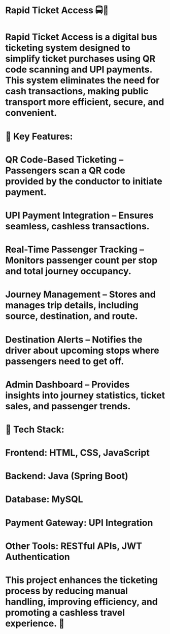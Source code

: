 # Rapid Ticket Access 🚍🎫
# Rapid Ticket Access is a digital bus ticketing system designed to simplify ticket purchases using QR code scanning and UPI payments. This system eliminates the need for cash transactions, making public transport more efficient, secure, and convenient.

# 📌 Key Features:
# QR Code-Based Ticketing – Passengers scan a QR code provided by the conductor to initiate payment.
# UPI Payment Integration – Ensures seamless, cashless transactions.
# Real-Time Passenger Tracking – Monitors passenger count per stop and total journey occupancy.
# Journey Management – Stores and manages trip details, including source, destination, and route.
# Destination Alerts – Notifies the driver about upcoming stops where passengers need to get off.
# Admin Dashboard – Provides insights into journey statistics, ticket sales, and passenger trends.
# 🔧 Tech Stack:
# Frontend: HTML, CSS, JavaScript
# Backend: Java (Spring Boot)
# Database: MySQL
# Payment Gateway: UPI Integration
# Other Tools: RESTful APIs, JWT Authentication
# This project enhances the ticketing process by reducing manual handling, improving efficiency, and promoting a cashless travel experience. 🚀
